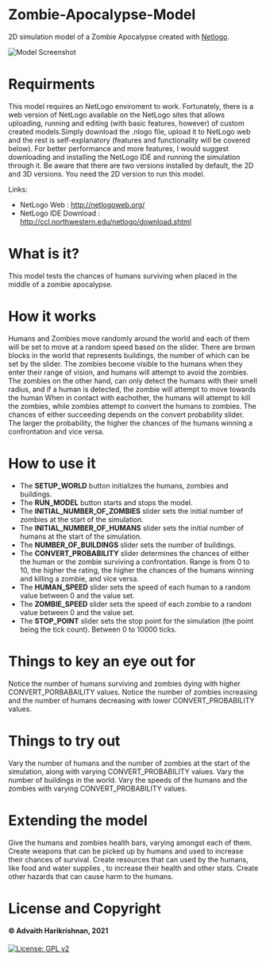 # Zombie-Apocalypse-Model
2D simulation model of a Zombie Apocalypse created with [Netlogo](http://ccl.northwestern.edu/netlogo/).

![Model Screenshot](https://github.com/adharikrishnan/Zombie-Apocalypse-Model/blob/main/interface%20screenshot.png) 

# Requirments 
This model requires an NetLogo enviroment to work. Fortunately, there is a web version of NetLogo available on the NetLogo sites that allows uploading, running and editing (with basic features, however) 
of custom created models.Simply download the .nlogo file, upload it to NetLogo web and the rest is self-explanatory (features and functionality will be covered below). For better performance and 
more features, I would suggest downloading and installing the NetLogo IDE and running the simulation through it. Be aware that there are two versions installed by default,
the 2D and 3D versions. You need the 2D version to run this model. 

Links: 
- NetLogo Web : http://netlogoweb.org/
- NetLogo IDE Download : http://ccl.northwestern.edu/netlogo/download.shtml

# What is it?
This model tests the chances of humans surviving when placed in the middle of a zombie apocalypse.

# How it works
Humans and Zombies move randomly around the world and each of them will be set to move at a random speed based on the slider. There are brown blocks in the world that represents buildings, the number of which can be set by the slider. The zombies become visible to the humans when they enter their range of vision, and humans will attempt to avoid the zombies. The zombies on the other hand, can only detect the humans with their smell radius, and if a human is detected, the zombie will attempt to move towards the human
When in contact with eachother, the humans will attempt to kill the zombies, while zombies attempt to convert the humans to zombies. The chances of either succeeding depends on the convert probability slider. The larger the probability, the higher the chances of the humans winning a confrontation and vice versa.

# How to use it
- The **SETUP_WORLD** button initializes the humans, zombies and buildings.
- The **RUN_MODEL** button starts and stops the model.
- The **INITIAL_NUMBER_OF_ZOMBIES** slider sets the initial number of zombies at the start of the simulation.
- The **INITIAL_NUMBER_OF_HUMANS** slider sets the initial number of humans at the start of the simulation.
- The **NUMBER_OF_BUILDINGS** slider sets the number of buildings.
- The **CONVERT_PROBABILITY** slider determines the chances of either the human or the zombie surviving a confrontation. Range is from 0 to 10, the higher the rating, the higher the chances of the humans winning and killing a zombie, and vice versa.
- The **HUMAN_SPEED** slider sets the speed of each human to a random value between 0 and the value set.
- The **ZOMBIE_SPEED** slider sets the speed of each zombie to a random value between 0 and the value set.
- The **STOP_POINT** slider sets the stop point for the simulation (the point being the tick count). Between 0 to 10000 ticks.

# Things to key an eye out for
Notice the number of humans surviving and zombies dying with higher CONVERT_PORBABAILITY values.
Notice the number of zombies increasing and the number of humans decreasing with lower CONVERT_PROBABILITY values.

# Things to try out 
Vary the number of humans and the number of zombies at the start of the simulation, along with varying CONVERT_PROBABILITY values.
Vary the number of buildings in the world.
Vary the speeds of the humans and the zombies with varying CONVERT_PROBABILITY values.

# Extending the model 
Give the humans and zombies health bars, varying amongst each of them.
Create weapons that can be picked up by humans and used to increase their chances of survival.
Create resources that can used by the humans, like food and water supplies , to increase their health and other stats.
Create other hazards that can cause harm to the humans.

# License and Copyright 
 #### &copy; Advaith Harikrishnan, 2021   
[![License: GPL v2](https://img.shields.io/badge/License-GPL_v2-blue.svg)](https://www.gnu.org/licenses/old-licenses/gpl-2.0.en.html)
